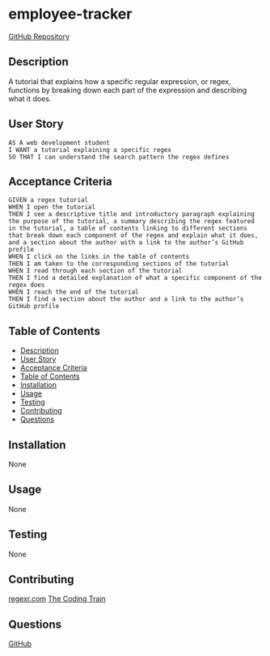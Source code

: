# employee-tracker
[GitHub Repository](https://www.youtube.com/watch?v=MIj06z79w-E)

## Description
A tutorial that explains how a specific regular expression, or regex, functions by breaking down each part of the expression and describing what it does.

## User Story
  
```
AS A web development student
I WANT a tutorial explaining a specific regex
SO THAT I can understand the search pattern the regex defines
```
  
## Acceptance Criteria
  
``` 
GIVEN a regex tutorial
WHEN I open the tutorial
THEN I see a descriptive title and introductory paragraph explaining the purpose of the tutorial, a summary describing the regex featured in the tutorial, a table of contents linking to different sections that break down each component of the regex and explain what it does, and a section about the author with a link to the author’s GitHub profile
WHEN I click on the links in the table of contents
THEN I am taken to the corresponding sections of the tutorial
WHEN I read through each section of the tutorial
THEN I find a detailed explanation of what a specific component of the regex does
WHEN I reach the end of the tutorial
THEN I find a section about the author and a link to the author’s GitHub profile
```

## Table of Contents
- [Description](#description)
- [User Story](#user-story)
- [Acceptance Criteria](#acceptance-criteria)
- [Table of Contents](#table-of-contents)
- [Installation](#installation)
- [Usage](#usage)
- [Testing](#testing)
- [Contributing](#contributing)
- [Questions](#questions)

## Installation  
None

## Usage
None

## Testing
None

## Contributing
[regexr.com](https://regexr.com/)
[The Coding Train](https://www.youtube.com/watch?v=7DG3kCDx53c)

## Questions
[GitHub](https://github.com/felipezintzun/employee-tracker)